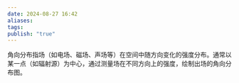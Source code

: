 ```yaml
---
date: 2024-08-27 16:42
aliases: 
tags: 
publish: "true"
---
```

角向分布指场（如电场、磁场、声场等）在空间中随方向变化的强度分布。通常以某一点（如辐射源）为中心，通过测量场在不同方向上的强度，绘制出场的角向分布图。